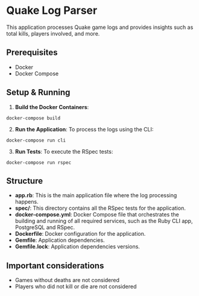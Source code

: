 # Quake Log Parser
This application processes Quake game logs and provides insights such as total kills, players involved, and more.

## Prerequisites
- Docker
- Docker Compose

## Setup & Running
1. **Build the Docker Containers**:

```
docker-compose build
```

2. **Run the Application**:
To process the logs using the CLI:

```
docker-compose run cli
```

3. **Run Tests**:
To execute the RSpec tests:
```
docker-compose run rspec
```

## Structure
- **app.rb**: This is the main application file where the log processing happens.
- **spec/**: This directory contains all the RSpec tests for the application.
- **docker-compose.yml**: Docker Compose file that orchestrates the building and running of all required services, such as the Ruby CLI app, PostgreSQL and RSpec.
- **Dockerfile**: Docker configuration for the application.
- **Gemfile**: Application dependencies.
- **Gemfile.lock**: Application dependencies versions.

## Important considerations
- Games without deaths are not considered
- Players who did not kill or die are not considered
